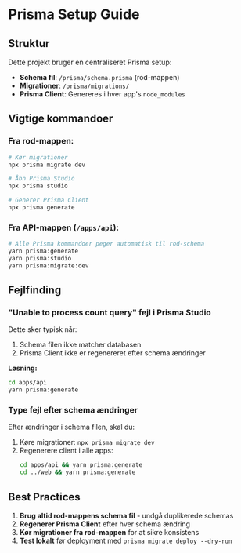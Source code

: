 # Prisma Setup Guide

## Struktur

Dette projekt bruger en centraliseret Prisma setup:

- **Schema fil**: `/prisma/schema.prisma` (rod-mappen)
- **Migrationer**: `/prisma/migrations/`
- **Prisma Client**: Genereres i hver app's `node_modules`

## Vigtige kommandoer

### Fra rod-mappen:
```bash
# Kør migrationer
npx prisma migrate dev

# Åbn Prisma Studio
npx prisma studio

# Generer Prisma Client
npx prisma generate
```

### Fra API-mappen (`/apps/api`):
```bash
# Alle Prisma kommandoer peger automatisk til rod-schema
yarn prisma:generate
yarn prisma:studio
yarn prisma:migrate:dev
```

## Fejlfinding

### "Unable to process count query" fejl i Prisma Studio
Dette sker typisk når:
1. Schema filen ikke matcher databasen
2. Prisma Client ikke er regenereret efter schema ændringer

**Løsning:**
```bash
cd apps/api
yarn prisma:generate
```

### Type fejl efter schema ændringer
Efter ændringer i schema filen, skal du:
1. Køre migrationer: `npx prisma migrate dev`
2. Regenerere client i alle apps:
   ```bash
   cd apps/api && yarn prisma:generate
   cd ../web && yarn prisma:generate
   ```

## Best Practices

1. **Brug altid rod-mappens schema fil** - undgå duplikerede schemas
2. **Regenerer Prisma Client** efter hver schema ændring
3. **Kør migrationer fra rod-mappen** for at sikre konsistens
4. **Test lokalt** før deployment med `prisma migrate deploy --dry-run`